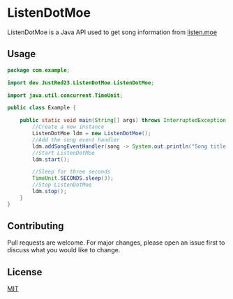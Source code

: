 # ListenDotMoe

ListenDotMoe is a Java API used to get song information from [listen.moe](https://listen.moe/)

## Usage

```java
package com.example;

import dev.JustRed23.ListenDotMoe.ListenDotMoe;

import java.util.concurrent.TimeUnit;

public class Example {

    public static void main(String[] args) throws InterruptedException {
        //Create a new instance
        ListenDotMoe ldm = new ListenDotMoe();
        //Add the song event handler
        ldm.addSongEventHandler(song -> System.out.println("Song title: " + song.getTitle()));
        //Start ListenDotMoe
        ldm.start();

        //Sleep for three seconds
        TimeUnit.SECONDS.sleep(3);
        //Stop ListenDotMoe
        ldm.stop();
    }
}
```

## Contributing
Pull requests are welcome. For major changes, please open an issue first to discuss what you would like to change.

## License
[MIT](https://choosealicense.com/licenses/mit/)
